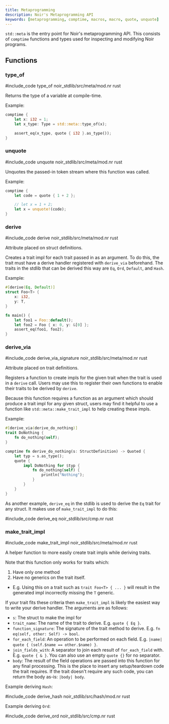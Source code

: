 ```yaml
---
title: Metaprogramming
description: Noir's Metaprogramming API
keywords: [metaprogramming, comptime, macros, macro, quote, unquote]
---
```


`std::meta` is the entry point for Noir's metaprogramming API. This consists of `comptime` functions
and types used for inspecting and modifying Noir programs.

## Functions

### type_of

#include_code type_of noir_stdlib/src/meta/mod.nr rust

Returns the type of a variable at compile-time.

Example:
```rust
comptime {
    let x: i32 = 1;
    let x_type: Type = std::meta::type_of(x);

    assert_eq(x_type, quote { i32 }.as_type());
}
```

### unquote

#include_code unquote noir_stdlib/src/meta/mod.nr rust

Unquotes the passed-in token stream where this function was called.

Example:
```rust
comptime {
    let code = quote { 1 + 2 };

    // let x = 1 + 2;
    let x = unquote!(code);
}
```

### derive

#include_code derive noir_stdlib/src/meta/mod.nr rust

Attribute placed on struct definitions.

Creates a trait impl for each trait passed in as an argument.
To do this, the trait must have a derive handler registered
with `derive_via` beforehand. The traits in the stdlib that
can be derived this way are `Eq`, `Ord`, `Default`, and `Hash`.

Example:
```rust
#[derive(Eq, Default)]
struct Foo<T> {
    x: i32,
    y: T,
}

fn main() {
    let foo1 = Foo::default();
    let foo2 = Foo { x: 0, y: &[0] };
    assert_eq(foo1, foo2);
}
```

### derive_via

#include_code derive_via_signature noir_stdlib/src/meta/mod.nr rust

Attribute placed on trait definitions.

Registers a function to create impls for the given trait
when the trait is used in a `derive` call. Users may use
this to register their own functions to enable their traits
to be derived by `derive`.

Because this function requires a function as an argument which
should produce a trait impl for any given struct, users may find
it helpful to use a function like `std::meta::make_trait_impl` to
help creating these impls.

Example:
```rust
#[derive_via(derive_do_nothing)]
trait DoNothing {
    fn do_nothing(self);
}

comptime fn derive_do_nothing(s: StructDefinition) -> Quoted {
    let typ = s.as_type();
    quote {
        impl DoNothing for $typ {
            fn do_nothing(self) {
                println("Nothing");
            }
        }
    }
}
```

As another example, `derive_eq` in the stdlib is used to derive the `Eq`
trait for any struct. It makes use of `make_trait_impl` to do this:

#include_code derive_eq noir_stdlib/src/cmp.nr rust

### make_trait_impl

#include_code make_trait_impl noir_stdlib/src/meta/mod.nr rust

A helper function to more easily create trait impls while deriving traits.

Note that this function only works for traits which:
1. Have only one method
2. Have no generics on the trait itself.
  - E.g. Using this on a trait such as `trait Foo<T> { ... }` will result in the
    generated impl incorrectly missing the `T` generic.

If your trait fits these criteria then `make_trait_impl` is likely the easiest
way to write your derive handler. The arguments are as follows:

- `s`: The struct to make the impl for
- `trait_name`: The name of the trait to derive. E.g. `quote { Eq }`.
- `function_signature`: The signature of the trait method to derive. E.g. `fn eq(self, other: Self) -> bool`.
- `for_each_field`: An operation to be performed on each field. E.g. `|name| quote { (self.$name == other.$name) }`.
- `join_fields_with`: A separator to join each result of `for_each_field` with.
  E.g. `quote { & }`. You can also use an empty `quote {}` for no separator.
- `body`: The result of the field operations are passed into this function for any final processing.
  This is the place to insert any setup/teardown code the trait requires. If the trait doesn't require
  any such code, you can return the body as-is: `|body| body`.

Example deriving `Hash`:

#include_code derive_hash noir_stdlib/src/hash/mod.nr rust

Example deriving `Ord`:

#include_code derive_ord noir_stdlib/src/cmp.nr rust
